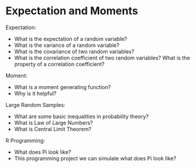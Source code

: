 # Expectation and Moments

Expectation: 
- What is the expectation of a random variable? 
- What is the variance of a random variable? 
- What is the covariance of two random variables? 
- What is the correlation coefficient of two random variables? What is the property of a correlation coefficient?

Moment: 
- What is a moment generating function? 
- Why is it helpful?

Large Random Samples: 
- What are some basic inequalities in probability theory? 
- What is Law of Large Numbers? 
- What is Central Limit Theorem?

R Programming: 
- What does Pi look like?
- This programming project we can simulate what does Pi look like?
